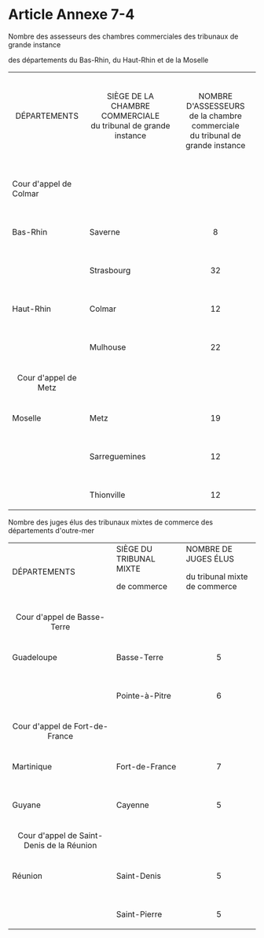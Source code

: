 # Article Annexe 7-4

Nombre des assesseurs des chambres commerciales des tribunaux de grande instance

des départements du Bas-Rhin, du Haut-Rhin et de la Moselle

<table>
<tbody>
<tr>
<td>
<p align="center">DÉPARTEMENTS</p>
</td>
<td>
<p align="center">SIÈGE DE LA CHAMBRE COMMERCIALE<br/>du tribunal de grande instance <br/>
</p>
</td>
<td>
<p align="center">
<br/>NOMBRE D'ASSESSEURS<br/>de la chambre commerciale<br/>du tribunal de grande instance </p>
</td>
</tr>
<tr>
<td align="center">
<p align="left">
<br/>Cour d'appel de Colmar <br/>
</p>
</td>
</tr>
<tr>
<td align="center">
<p align="left">
<br/>Bas-Rhin <br/>
</p>
</td>
<td align="center">
<p align="left">
<br/>Saverne <br/>
</p>
</td>
<td align="center">
<br/>8 <br/>
</td>
</tr>
<tr>
<td align="center"/>
<td align="center">
<p align="left">
<br/>Strasbourg <br/>
</p>
</td>
<td align="center">
<br/>32 <br/>
</td>
</tr>
<tr>
<td align="center">
<p align="left">
<br/>Haut-Rhin <br/>
</p>
</td>
<td align="center">
<p align="left">
<br/>Colmar <br/>
</p>
</td>
<td align="center">
<br/>12 <br/>
</td>
</tr>
<tr>
<td align="center"/>
<td align="center">
<p align="left">
<br/>Mulhouse <br/>
</p>
</td>
<td align="center">
<br/>22 <br/>
</td>
</tr>
<tr>
<td align="center">
<br/>Cour d'appel de Metz <br/>
</td>
</tr>
<tr>
<td align="center">
<p align="left">
<br/>Moselle <br/>
</p>
</td>
<td align="center">
<p align="left">
<br/>Metz <br/>
</p>
</td>
<td align="center">
<br/>19 <br/>
</td>
</tr>
<tr>
<td align="center"/>
<td align="center">
<p align="left">
<br/>Sarreguemines <br/>
</p>
</td>
<td align="center">
<br/>12 <br/>
</td>
</tr>
<tr>
<td align="center"/>
<td align="center">
<p align="left">
<br/>Thionville <br/>
</p>
</td>
<td align="center">
<br/>12 <br/>
</td>
</tr>
</tbody>
</table>

Nombre des juges élus des tribunaux mixtes de commerce des départements d'outre-mer

<table>
<tbody>
<tr>
<td>DÉPARTEMENTS</td>
<td>SIÈGE DU TRIBUNAL MIXTE <p>de commerce </p>
</td>
<td>NOMBRE DE JUGES ÉLUS <p>du tribunal mixte de commerce </p>
</td>
</tr>
<tr>
<td align="center">
<br/>Cour d'appel de Basse-Terre <br/>
</td>
</tr>
<tr>
<td align="center">
<p align="left">
<br/>Guadeloupe <br/>
</p>
</td>
<td align="center">
<p align="left">
<br/>Basse-Terre <br/>
</p>
</td>
<td align="center">
<br/>5 <br/>
</td>
</tr>
<tr>
<td align="center"/>
<td align="center">
<p align="left">
<br/>Pointe-à-Pitre <br/>
</p>
</td>
<td align="center">
<br/>6 <br/>
</td>
</tr>
<tr>
<td align="center">
<br/>Cour d'appel de Fort-de-France <br/>
</td>
</tr>
<tr>
<td align="center">
<p align="left">
<br/>Martinique <br/>
</p>
</td>
<td align="center">
<p align="left">
<br/>Fort-de-France <br/>
</p>
</td>
<td align="center">
<br/>7 <br/>
</td>
</tr>
<tr>
<td align="center">
<p align="left">
<br/>Guyane <br/>
</p>
</td>
<td align="center">
<p align="left">
<br/>Cayenne <br/>
</p>
</td>
<td align="center">
<br/>5 <br/>
</td>
</tr>
<tr>
<td align="center">
<br/>Cour d'appel de Saint-Denis de la Réunion <br/>
</td>
</tr>
<tr>
<td align="center">
<p align="left">
<br/>Réunion <br/>
</p>
</td>
<td align="center">
<p align="left">
<br/>Saint-Denis <br/>
</p>
</td>
<td align="center">
<br/>5 <br/>
</td>
</tr>
<tr>
<td align="center"/>
<td align="center">
<p align="left">
<br/>Saint-Pierre <br/>
</p>
</td>
<td align="center">
<br/>5<br/>
</td>
</tr>
</tbody>
</table>

